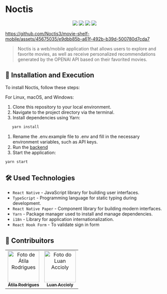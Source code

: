 # Noctis

<p align="center">
<img src="https://img.shields.io/badge/TypeScript-007ACC?style=for-the-badge&logo=typescript&logoColor=white" />
<img src="https://img.shields.io/badge/React-20232A?style=for-the-badge&logo=react&logoColor=61DAFB" />
<img src="https://img.shields.io/github/repo-size/noctis3/movie-shelf-mobile?style=for-the-badge" />
<img src="https://img.shields.io/github/languages/count/noctis3/movie-shelf-mobile?style=for-the-badge" />
</p>

https://github.com/Noctis3/movie-shelf-mobile/assets/45675035/e9dbb85b-a61f-492b-b39d-500780d7cda7

> Noctis is a web/mobile application that allows users to explore and favorite movies, as well as receive personalized recommendations generated by the OPENAI API based on their favorited movies.

## 🚀 Installation and Execution

To install Noctis, follow these steps:

For Linux, macOS, and Windows:

1. Clone this repository to your local environment.
2. Navigate to the project directory via the terminal.
3. Install dependencies using Yarn:

```sh
   yarn install
```

1. Rename the .env.example file to .env and fill in the necessary environment variables, such as API keys.
2. Run the [backend](https://github.com/Noctis3/movie-shelf-backend)
3. Start the application:

```sh
yarn start
```

## 🛠️ Used Technologies

- `React Native` - JavaScript library for building user interfaces.
- `TypeScript` - Programming language for static typing during development.
- `React Native Paper` - Component library for building modern interfaces.
- `Yarn` - Package manager used to install and manage dependencies.
- `i18n` - Library for application internationalization.
- `React Hook Form` - To validate sign in form

## 🤝 Contribuitors

<table>
  <tr>
    <td align="center">
      <a href="https://github.com/atilara">
        <img src="https://avatars.githubusercontent.com/u/45675035" width="100px;" alt="Foto de Átila Rodrigues"/><br>
        <sub>
          <b>Átila Rodrigues </b>
        </sub>
      </a>
    </td>
    <td align="center">
      <a href="https://github.com/luanaccioly">
        <img src="https://avatars.githubusercontent.com/u/69818768" width="100px;" alt="Foto do Luan Accioly"/><br>
        <sub>
          <b>Luan Accioly</b>
        </sub>
      </a>
    </td>
  </tr>
</table>
